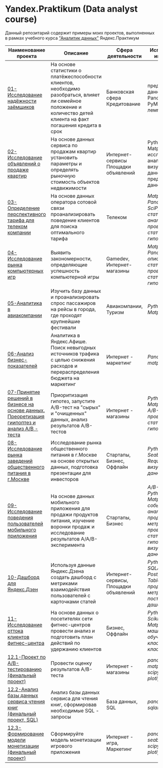 # Yandex.Praktikum (Data analyst course)
Данный репозитарий содержит примеры моих проектов, выполненных в рамках учебного курса ["Аналитик данных"](https://praktikum.yandex.ru/profile/data-analyst/) Яндекс.Практикум

|Наименование проекта|Описание|Сфера деятельности|Использованные инструменты|
|-----|------|------|------|
|[01-Исследование надёжности заёмщиков](https://github.com/faultydub/Yandex.Praktikum/tree/main/01_%D0%9F%D1%80%D0%B5%D0%B4%D0%BE%D0%B1%D1%80%D0%B0%D0%B1%D0%BE%D1%82%D0%BA%D0%B0%20%D0%B4%D0%B0%D0%BD%D0%BD%D1%8B%D1%85)|На основе статистики о платёжеспособности клиентов, необходимо разобраться, влияет ли семейное положение и количество детей клиента на факт погашения кредита в срок|Банковская сфера Кредитование|предобработка данных, Python, Pandas, PyMystem3, лемматизация|
|[02-Исследование объявлений о продаже квартир]()|На основе данных сервиса по продажам квартир установить параметры и определять рыночную стоимость объектов недвижимости|Интернет-сервисы Площадки объявлений|Python, Pandas, Matplotlib, исследовательский анализ данных, визуализация данных, предобработка данных|
|[03-Определение перспективного тарифа для телеком компании]()|На основе данных оператора сотовой связи проанализировать поведение клиентов для поиска оптимального тарифа |Телеком|*Matplotlib, NumPy, Pandas, Python, SciPy, статистический анализ данных, проверка статистических гипотез*|
|[04-Исследование рынка компьютерных игр]()|Выявить закономерности, определяющие успешность компьютерной игры |Gamedev, Интернет-магазины|*Matplotlib, NumPy, Pandas, Python, описательная статистика, проверка статистических гипотез*|
|[05-Аналитика в авиакомпании]()|Изучить базу данных и проанализировать спрос пассажиров на рейсы в города, где проходят крупнейшие фестивали|Авиакомпании, Туризм|*Python, Pandas, Matplotlib, SciPy*|
|[06-Анализ бизнес-показателей]()|Аналитика в Яндекс.Афише. Поиск невыгодных источников трафика с целью снижения расходов и перераспределения бюджета на маркетинг|Интернет - маркетинг|*Pandas, numpy, matplotlib, seaborn*|
|[07-Принятие решений в бизнесе на основе данных. Преоретизация гиипоптез и анализ A/B - теста]()|Приоритизация гипотез, запустите A/B-тест на "сырых" и "очищенных" данных, анализ результатов A/B-тестов|Интернет - магазины|*Python, Pandas, Matplotlib, SciPy, A/B-тестирование, проверка статистических гипотез*|
|[08-Исследование рынка заведений общественного питания в г.Москве]()|Исследование рынка общественного питания в г.Москве на основе открытых данных, подготовка презентации для инвесторов|Стартапы, Бизнес, Оффлайн|*Python, Pandas, Seaborn, Plotly, Requests, визуализация данных*|
|[09-Исследование поведения пользователей мобильного приложения]()|На основе данных мобильного приложения для продажи продуктов питания, изучение воронки продаж и исследование результатов A/A/B-эксперимента|Стартапы, Бизнес|*A/B-тестирование, Python, Pandas, Matplotlib, Seaborn, событийная аналитика, продуктовые метрики, Plotly, проверка статистических гипотез, визуализация данных*|
|[10-Дашборд для Яндекс.Дзен]()|Используя данные Яндекс.Дзена создать дашборд с метриками взаимодействия пользователей с карточками статей|Интернет-сервисы, Площадки объявлений|*Python, SQLAlchemy, PostgreSQL, dash, Tableau, продуктовые метрики, построение дашбордов*|
|[11-Исследование оттока клиентов фитнес-центра]()|На основе данных о посетителях сети фитнес-центров провести анализ и подготовить план действий по удержанию клиентов|Бизнес, Оффлайн|*Python, Pandas, Scikit-learn, Matplotlib, Seaborn, машинное обучение, классификация, кластеризация*|
|[12.1-Проект по А/B-тестированию (финальный проект)]()|Провести оценку результатов A/B-теста|Интернет - магазины|*pandas, numpy, matplotlib, math, scipy, datetime, plotly*|
|[12.2-Анализ базы данных сервиса чтения книг (финальный проект, SQL)]()|Анализ базы данных сервиса для чтения книг, сформировав необходимые SQL - запросы|База данных, SQL|*pandas , numpy, sqlalchemy, SQL*|
|[12.3-Формирование модели монетизации (финальный проект)]()|Сформируйте модель монетизации игрового приложения|Интернет - игра, Маркетинг|*pandas, numpy, seaborn, math, scipy, datetime, plotly*|
